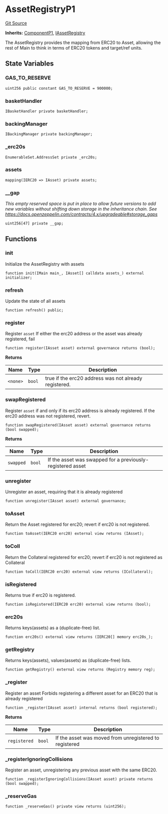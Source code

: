 # AssetRegistryP1
[Git Source](https://github.com/larrythecucumber321/protocol/blob/3222eb21fbb20ddd3d3fa2233072dfa96ea3e340/contracts/p1/AssetRegistry.sol)

**Inherits:**
[ComponentP1](/src/contracts/p1/mixins/Component.sol/abstract.ComponentP1.md), [IAssetRegistry](/src/contracts/interfaces/IAssetRegistry.sol/interface.IAssetRegistry.md)

The AssetRegistry provides the mapping from ERC20 to Asset, allowing the rest of Main
to think in terms of ERC20 tokens and target/ref units.


## State Variables
### GAS_TO_RESERVE

```solidity
uint256 public constant GAS_TO_RESERVE = 900000;
```


### basketHandler

```solidity
IBasketHandler private basketHandler;
```


### backingManager

```solidity
IBackingManager private backingManager;
```


### _erc20s

```solidity
EnumerableSet.AddressSet private _erc20s;
```


### assets

```solidity
mapping(IERC20 => IAsset) private assets;
```


### __gap
*This empty reserved space is put in place to allow future versions to add new
variables without shifting down storage in the inheritance chain.
See https://docs.openzeppelin.com/contracts/4.x/upgradeable#storage_gaps*


```solidity
uint256[47] private __gap;
```


## Functions
### init

Initialize the AssetRegistry with assets


```solidity
function init(IMain main_, IAsset[] calldata assets_) external initializer;
```

### refresh

Update the state of all assets


```solidity
function refresh() public;
```

### register

Register `asset`
If either the erc20 address or the asset was already registered, fail


```solidity
function register(IAsset asset) external governance returns (bool);
```
**Returns**

|Name|Type|Description|
|----|----|-----------|
|`<none>`|`bool`|true if the erc20 address was not already registered.|


### swapRegistered

Register `asset` if and only if its erc20 address is already registered.
If the erc20 address was not registered, revert.


```solidity
function swapRegistered(IAsset asset) external governance returns (bool swapped);
```
**Returns**

|Name|Type|Description|
|----|----|-----------|
|`swapped`|`bool`|If the asset was swapped for a previously-registered asset|


### unregister

Unregister an asset, requiring that it is already registered


```solidity
function unregister(IAsset asset) external governance;
```

### toAsset

Return the Asset registered for erc20; revert if erc20 is not registered.


```solidity
function toAsset(IERC20 erc20) external view returns (IAsset);
```

### toColl

Return the Collateral registered for erc20; revert if erc20 is not registered as Collateral


```solidity
function toColl(IERC20 erc20) external view returns (ICollateral);
```

### isRegistered

Returns true if erc20 is registered.


```solidity
function isRegistered(IERC20 erc20) external view returns (bool);
```

### erc20s

Returns keys(assets) as a (duplicate-free) list.


```solidity
function erc20s() external view returns (IERC20[] memory erc20s_);
```

### getRegistry

Returns keys(assets), values(assets) as (duplicate-free) lists.


```solidity
function getRegistry() external view returns (Registry memory reg);
```

### _register

Register an asset
Forbids registering a different asset for an ERC20 that is already registered


```solidity
function _register(IAsset asset) internal returns (bool registered);
```
**Returns**

|Name|Type|Description|
|----|----|-----------|
|`registered`|`bool`|If the asset was moved from unregistered to registered|


### _registerIgnoringCollisions

Register an asset, unregistering any previous asset with the same ERC20.


```solidity
function _registerIgnoringCollisions(IAsset asset) private returns (bool swapped);
```

### _reserveGas


```solidity
function _reserveGas() private view returns (uint256);
```

